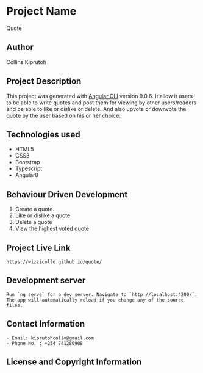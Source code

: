 # Project Name
Quote

## Author
Collins Kiprutoh

## Project Description

This project was generated with [Angular CLI](https://github.com/angular/angular-cli) version 9.0.6. It allow it users to be able to write quotes and post them for viewing by other users/readers and be able to like or dislike or delete. And also upvote or downvote the quote by the user based on his or her choice.

## Technologies used
 - HTML5
 - CSS3
 - Bootstrap
 - Typescript
 - Angular8

 ## Behaviour Driven Development
  1. Create a quote.
  2. Like or dislike a quote
  3. Delete a quote
  4. View the highest voted quote

 ## Project Live Link
    https://wizzicollo.github.io/quote/

 ## Development server

    Run `ng serve` for a dev server. Navigate to `http://localhost:4200/`. The app will automatically reload if you change any of the source files.

 ## Contact Information
    - Email: kiprutohcollo@gmail.com
    - Phone No. : +254 741280908

 ## License and Copyright Information







